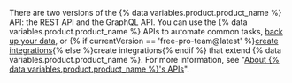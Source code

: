 There are two versions of the {% data variables.product.product_name %} API: the REST API and the GraphQL API. You can use the {% data variables.product.product_name %} APIs to automate common tasks, [back up your data](/github/creating-cloning-and-archiving-repositories/archiving-a-github-repository/backing-up-a-repository), or {% if currentVersion == 'free-pro-team@latest' %}[create integrations](/github/customizing-your-github-workflow/exploring-integrations/about-integrations){% else %}create integrations{% endif %} that extend {% data variables.product.product_name %}. For more information, see "[About {% data variables.product.product_name %}'s APIs](/developers/overview/about-githubs-apis)".
